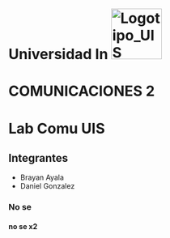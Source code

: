 # Universidad In <img width="100" height="100" alt="Logotipo_UIS" src="https://github.com/user-attachments/assets/8988a266-81fd-47d7-b9c8-4653d853be25" />

# COMUNICACIONES 2 

# Lab Comu UIS

## Integrantes

- Brayan Ayala
- Daniel Gonzalez

### No se

#### no se x2
